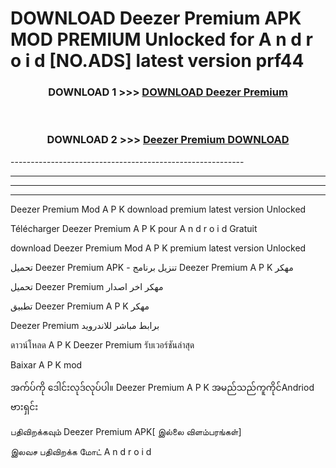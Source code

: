 # DOWNLOAD Deezer Premium  APK MOD PREMIUM Unlocked for A n d r o i d [NO.ADS] latest version prf44 



<div align="center">

<h3>DOWNLOAD 1 >>> <a href="https://getmod2.web.app/?judul=Deezer Premium ">DOWNLOAD Deezer Premium </a></h3><br>

<h3>DOWNLOAD 2 >>> <a href="https://getmod2.web.app/?judul=Deezer Premium ">Deezer Premium  DOWNLOAD </a></h3>

</div>
----------------------------------------------------------

----------------------------------------------------------

----------------------------------------------------------

----------------------------------------------------------

Deezer Premium  Mod A P K download premium latest version Unlocked

Télécharger Deezer Premium  A P K pour A n d r o i d Gratuit

download Deezer Premium  Mod A P K premium latest version Unlocked

تحميل Deezer Premium  APK - تنزيل برنامج Deezer Premium  A P K مهكر

تحميل Deezer Premium  مهكر اخر اصدار

تطبيق Deezer Premium  A P K مهكر

Deezer Premium  برابط مباشر للاندرويد

ดาวน์โหลด A P K Deezer Premium  รับเวอร์ชันล่าสุด

Baixar A P K mod

အက်ပ်ကို ဒေါင်းလုဒ်လုပ်ပါ။ Deezer Premium  A P K အမည်သည်ကူကိုင်Andriod ဗားရှင်း

பதிவிறக்கவும் Deezer Premium  APK[ இல்லை விளம்பரங்கள்] 
 
இலவச பதிவிறக்க மோட் A n d r o i d




